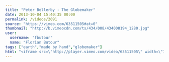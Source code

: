 ```yaml
---
title: "Peter Bellerby - The Globemaker"
date: 2013-10-04 15:40:35 00:00
permalink: /videos/2091
source: "https://vimeo.com/63511505#at=0"
thumbnail: "http://b.vimeocdn.com/ts/434/008/434008194_1280.jpg"
user:
  username: "fbutour"
  name: "Florian Butour"
tags: ["earth","made by hand","globemaker"]
html: "<iframe src=\"http://player.vimeo.com/video/63511505\" width=\"1280\" height=\"720\" frameborder=\"0\" webkitallowfullscreen mozallowfullscreen allowfullscreen></iframe>"
---
```


